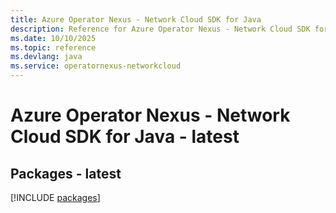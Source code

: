 ```yaml
---
title: Azure Operator Nexus - Network Cloud SDK for Java
description: Reference for Azure Operator Nexus - Network Cloud SDK for Java
ms.date: 10/10/2025
ms.topic: reference
ms.devlang: java
ms.service: operatornexus-networkcloud
---
```

# Azure Operator Nexus - Network Cloud SDK for Java - latest
## Packages - latest
[!INCLUDE [packages](operator-nexus---network-cloud-index.md)]